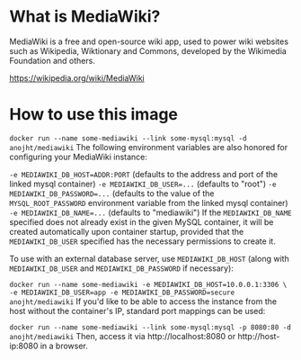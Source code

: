 # What is MediaWiki?
MediaWiki is a free and open-source wiki app, used to power wiki websites such
as Wikipedia, Wiktionary and Commons, developed by the Wikimedia Foundation and
others.

https://wikipedia.org/wiki/MediaWiki

# How to use this image
`docker run --name some-mediawiki --link some-mysql:mysql -d anojht/mediawiki`
The following environment variables are also honored for configuring your
MediaWiki instance:

`-e MEDIAWIKI_DB_HOST=ADDR:PORT` (defaults to the address and port of the
linked mysql container)
`-e MEDIAWIKI_DB_USER=...` (defaults to "root")
`-e MEDIAWIKI_DB_PASSWORD=...` (defaults to the value of the
`MYSQL_ROOT_PASSWORD` environment variable from the linked mysql container)
`-e MEDIAWIKI_DB_NAME=...` (defaults to "mediawiki")
If the `MEDIAWIKI_DB_NAME` specified does not already exist in the given MySQL
container, it will be created automatically upon container startup, provided
that the `MEDIAWIKI_DB_USER` specified has the necessary permissions to create
it.

To use with an external database server, use `MEDIAWIKI_DB_HOST` (along with
`MEDIAWIKI_DB_USER` and `MEDIAWIKI_DB_PASSWORD` if necessary):

`docker run --name some-mediawiki -e MEDIAWIKI_DB_HOST=10.0.0.1:3306 \
    -e MEDIAWIKI_DB_USER=app -e MEDIAWIKI_DB_PASSWORD=secure anojht/mediawiki`
If you'd like to be able to access the instance from the host without the
container's IP, standard port mappings can be used:

`docker run --name some-mediawiki --link some-mysql:mysql -p 8080:80 -d anojht/mediawiki`
Then, access it via http://localhost:8080 or http://host-ip:8080 in a browser.
